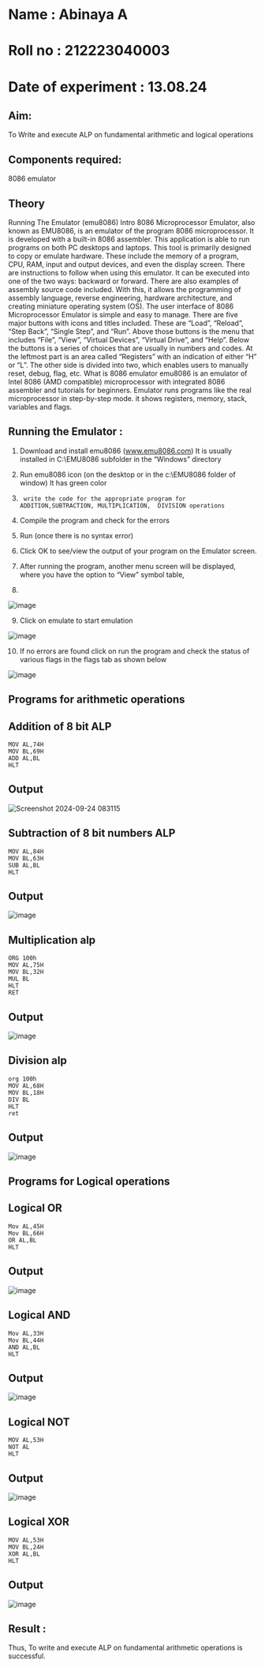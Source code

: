 # Name : Abinaya A
# Roll no : 212223040003
# Date of experiment : 13.08.24


## Aim: 
To Write and execute ALP on fundamental arithmetic and logical operations
## Components required: 
8086  emulator 
## Theory 
Running The Emulator (emu8086) Intro 8086 Microprocessor Emulator, also known as EMU8086, is an emulator of the program 8086 microprocessor. It is developed with a built-in 8086 assembler. This application is able to run programs on both PC desktops and laptops. This tool is primarily designed to copy or emulate hardware. These include the memory of a program, CPU, RAM, input and output devices, and even the display screen. There are instructions to follow when using this emulator. It can be executed into one of the two ways: backward or forward. There are also examples of assembly source code included. With this, it allows the programming of assembly language, reverse engineering, hardware architecture, and creating miniature operating system (OS). The user interface of 8086 Microprocessor Emulator is simple and easy to manage. There are five major buttons with icons and titles included. These are “Load”, “Reload”, “Step Back”, “Single Step”, and “Run”. Above those buttons is the menu that includes “File”, “View”, “Virtual Devices”, “Virtual Drive”, and “Help”. Below the buttons is a series of choices that are usually in numbers and codes. At the leftmost part is an area called “Registers” with an indication of either “H” or “L”. The other side is divided into two, which enables users to manually reset, debug, flag, etc. What is 8086 emulator emu8086 is an emulator of Intel 8086 (AMD compatible) microprocessor with integrated 8086 assembler and tutorials for beginners. Emulator runs programs like the real microprocessor in step-by-step mode. it shows registers, memory, stack, variables and flags.


 ## Running the Emulator :
1.	Download and install emu8086 (www.emu8086.com) It is usually installed in C:\EMU8086 subfolder in the “Windows” directory
2.	  Run  emu8086 icon (on the desktop or in the c:\EMU8086 folder of window) It has green color 
 
 
3.		write the code for the appropriate program for ADDITION,SUBTRACTION, MULTIPLICATION,  DIVISION operations 

4.	 Compile the program and check for the errors 
5.	Run (once there is no syntax error) 

6.	Click OK to see/view the output of your program on the Emulator screen. 


7.	After running the program, another menu screen will be displayed, where you have the option to “View” symbol table,
8.	 


![image](https://user-images.githubusercontent.com/36288975/189273263-d65baae9-4b8f-4723-afb3-c0ffa4052b04.png)











9.	Click on emulate to start emulation 








![image](https://user-images.githubusercontent.com/36288975/189273273-9bb36ec1-e2e8-4892-8d35-37707332bfdc.png)








10.	If no errors are found click on run the program and check the status of various flags in the flags tab as shown below 






![image](https://user-images.githubusercontent.com/36288975/189273277-113a2a33-4a40-4ff8-95a5-ecd3a1f504fe.png)







## Programs for arithmetic  operations

## Addition  of 8 bit ALP 
```
MOV AL,74H
MOV BL,69H
ADD AL,BL
HLT
```



## Output  

![Screenshot 2024-09-24 083115](https://github.com/user-attachments/assets/ef069dcb-0ccb-44e5-b145-41a3b0cf7c4f)

 
## Subtraction   of 8 bit numbers  ALP 
```
MOV AL,84H
MOV BL,63H
SUB AL,BL
HLT
```
 
## Output  
![image](https://github.com/user-attachments/assets/c3459711-b37d-43ea-98c9-84740152f298)

## Multiplication alp 
```
ORG 100h
MOV AL,75H
MOV BL,32H
MUL BL
HLT
RET
```

## Output  
![image](https://github.com/user-attachments/assets/57a1f5e9-ff3d-4bc0-afba-f1532822b674)



## Division alp 
```
org 100h
MOV AL,68H
MOV BL,18H
DIV BL
HLT
ret
```

## Output  
![image](https://github.com/user-attachments/assets/e0912d94-041c-438c-a2a3-c53822d295da)


## Programs for Logical  operations
## Logical OR 
```
Mov AL,45H
Mov BL,66H
OR AL,BL
HLT
```

## Output
![image](https://github.com/user-attachments/assets/7c7cb19d-27c7-4348-8e71-bc5909f1c937)

##  Logical AND
```
Mov AL,33H
Mov BL,44H
AND AL,BL
HLT
```
## Output
![image](https://github.com/user-attachments/assets/8a3de269-ac41-4ceb-a4ec-fb9f717b73c6)

## Logical NOT
```
MOV AL,53H
NOT AL
HLT
```

## Output


![image](https://github.com/user-attachments/assets/7a16fee3-b785-4384-a8a3-6b84a39473eb)

## Logical XOR
```
MOV AL,53H
MOV BL,24H
XOR AL,BL
HLT
```
## Output
![image](https://github.com/user-attachments/assets/6e19457a-549f-4696-971c-346cf443c06d)





## Result :
Thus, To write and execute ALP on fundamental arithmetic operations is successful.
